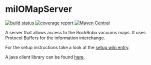 # miIOMapServer
[![build status](https://git.sg-o.de/root/miIOMapServer/badges/master/build.svg)](https://git.sg-o.de/root/miIOMapServer) [![coverage report](https://git.sg-o.de/root/miIOMapServer/badges/master/coverage.svg)](https://git.sg-o.de/root/miIOMapServer/wikis/report) [![Maven Central](https://maven-badges.herokuapp.com/maven-central/de.sg-o.app/miioMapServer/badge.svg)](https://maven-badges.herokuapp.com/maven-central/de.sg-o.app/miioMapServer)

A server that allows access to the RockRobo vacuums maps. It uses Protocol Buffers for the information interchange.

For the setup instructions take a look at the [setup wiki entry](https://github.com/SG-O/miIOMapServer/wiki/Setup).

A java client library can be found [here](https://github.com/SG-O/miIOMapClient).